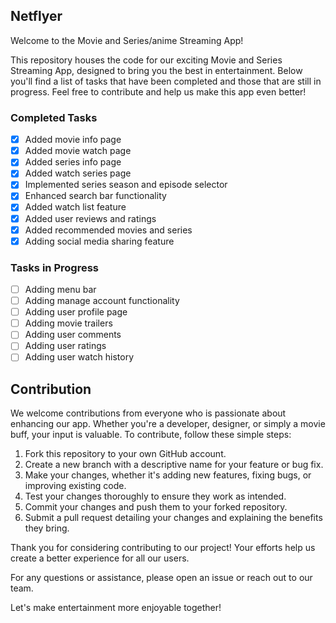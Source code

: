 ## Netflyer

Welcome to the Movie and Series/anime Streaming App!

This repository houses the code for our exciting Movie and Series Streaming App, designed to bring you the best in entertainment. Below you'll find a list of tasks that have been completed and those that are still in progress. Feel free to contribute and help us make this app even better!

### Completed Tasks

- [x] Added movie info page
- [x] Added movie watch page
- [x] Added series info page
- [x] Added watch series page
- [x] Implemented series season and episode selector
- [x] Enhanced search bar functionality
- [x] Added watch list feature
- [x] Added user reviews and ratings
- [x] Added recommended movies and series
- [x] Adding social media sharing feature

### Tasks in Progress

- [ ] Adding menu bar
- [ ] Adding manage account functionality
- [ ] Adding user profile page
- [ ] Adding movie trailers
- [ ] Adding user comments
- [ ] Adding user ratings
- [ ] Adding user watch history

## Contribution

We welcome contributions from everyone who is passionate about enhancing our app. Whether you're a developer, designer, or simply a movie buff, your input is valuable. To contribute, follow these simple steps:

1. Fork this repository to your own GitHub account.
2. Create a new branch with a descriptive name for your feature or bug fix.
3. Make your changes, whether it's adding new features, fixing bugs, or improving existing code.
4. Test your changes thoroughly to ensure they work as intended.
5. Commit your changes and push them to your forked repository.
6. Submit a pull request detailing your changes and explaining the benefits they bring.

Thank you for considering contributing to our project! Your efforts help us create a better experience for all our users.

For any questions or assistance, please open an issue or reach out to our team.

Let's make entertainment more enjoyable together!
